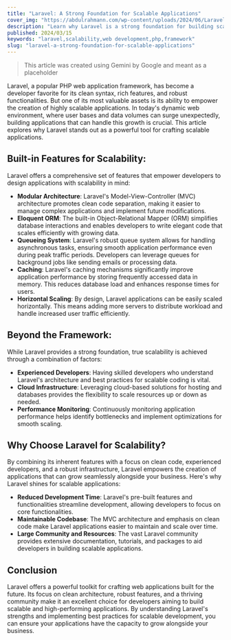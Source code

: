 ```yaml
---
title: "Laravel: A Strong Foundation for Scalable Applications"
cover_img: "https://abdulrahmann.com/wp-content/uploads/2024/06/Laravel-11-Abdul-Rahman.png"
description: "Learn why Laravel is a strong foundation for building scalable web applications."
published: 2024/03/15
keywords: "laravel,scalability,web development,php,framework"
slug: "laravel-a-strong-foundation-for-scalable-applications"
---
```


> This article was created using Gemini by Google and meant as a placeholder

Laravel, a popular PHP web application framework, has become a developer favorite for its clean syntax, rich features, and robust functionalities. But one of its most valuable assets is its ability to empower the creation of highly scalable applications. In today's dynamic web environment, where user bases and data volumes can surge unexpectedly, building applications that can handle this growth is crucial. This article explores why Laravel stands out as a powerful tool for crafting scalable applications.

## Built-in Features for Scalability:

Laravel offers a comprehensive set of features that empower developers to design applications with scalability in mind:

-   **Modular Architecture**: Laravel's Model-View-Controller (MVC) architecture promotes clean code separation, making it easier to manage complex applications and implement future modifications.
-   **Eloquent ORM**: The built-in Object-Relational Mapper (ORM) simplifies database interactions and enables developers to write elegant code that scales efficiently with growing data.
-   **Queueing System**: Laravel's robust queue system allows for handling asynchronous tasks, ensuring smooth application performance even during peak traffic periods. Developers can leverage queues for background jobs like sending emails or processing data.
-   **Caching**: Laravel's caching mechanisms significantly improve application performance by storing frequently accessed data in memory. This reduces database load and enhances response times for users.
-   **Horizontal Scaling**: By design, Laravel applications can be easily scaled horizontally. This means adding more servers to distribute workload and handle increased user traffic efficiently.

## Beyond the Framework:

While Laravel provides a strong foundation, true scalability is achieved through a combination of factors:

-   **Experienced Developers**: Having skilled developers who understand Laravel's architecture and best practices for scalable coding is vital.
-   **Cloud Infrastructure**: Leveraging cloud-based solutions for hosting and databases provides the flexibility to scale resources up or down as needed.
-   **Performance Monitoring**: Continuously monitoring application performance helps identify bottlenecks and implement optimizations for smooth scaling.

## Why Choose Laravel for Scalability?

By combining its inherent features with a focus on clean code, experienced developers, and a robust infrastructure, Laravel empowers the creation of applications that can grow seamlessly alongside your business. Here's why Laravel shines for scalable applications:

-   **Reduced Development Time**: Laravel's pre-built features and functionalities streamline development, allowing developers to focus on core functionalities.
-   **Maintainable Codebase**: The MVC architecture and emphasis on clean code make Laravel applications easier to maintain and scale over time.
-   **Large Community and Resources**: The vast Laravel community provides extensive documentation, tutorials, and packages to aid developers in building scalable applications.

## Conclusion

Laravel offers a powerful toolkit for crafting web applications built for the future. Its focus on clean architecture, robust features, and a thriving community make it an excellent choice for developers aiming to build scalable and high-performing applications. By understanding Laravel's strengths and implementing best practices for scalable development, you can ensure your applications have the capacity to grow alongside your business.
